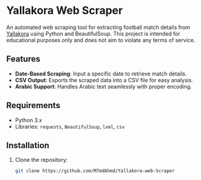 # Yallakora Web Scraper

An automated web scraping tool for extracting football match details from [Yallakora](https://www.yallakora.com) using Python and BeautifulSoup.
This project is intended for educational purposes only and does not aim to violate any terms of service.

## Features

- **Date-Based Scraping**: Input a specific date to retrieve match details.
- **CSV Output**: Exports the scraped data into a CSV file for easy analysis.
- **Arabic Support**: Handles Arabic text seamlessly with proper encoding.

## Requirements

- Python 3.x
- Libraries: `requests`, `BeautifulSoup`, `lxml`, `csv`

## Installation

1. Clone the repository:
   ```bash
   git clone https://github.com/M7mdAhmd/Yallakora-web-Scraper
